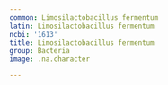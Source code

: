 ```yaml
---
common: Limosilactobacillus fermentum
latin: Limosilactobacillus fermentum
ncbi: '1613'
title: Limosilactobacillus fermentum
group: Bacteria
image: .na.character

---
```


